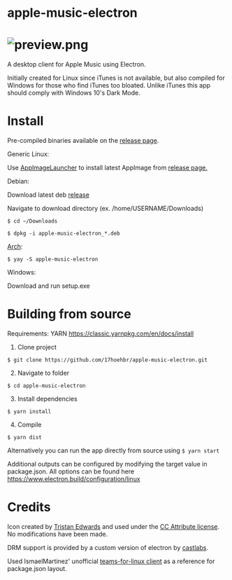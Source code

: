 # apple-music-electron
![preview.png](https://raw.githubusercontent.com/17hoehbr/apple-music-electron/master/preview.png)
=======
A desktop client for Apple Music using Electron.

Initially created for Linux since iTunes is not available, but also compiled for Windows for those who find iTunes too bloated. Unlike iTunes this app should comply with Windows 10's Dark Mode.
# Install
Pre-compiled binaries available on the [release page](https://github.com/17hoehbr/apple-music-electron/releases).

Generic Linux:

  Use [AppImageLauncher](https://github.com/TheAssassin/AppImageLauncher) to install latest AppImage from [release page.](https://github.com/17hoehbr/apple-music-electron/releases)
  
  
Debian:

  Download latest deb [release](https://github.com/17hoehbr/apple-music-electron/releases)
  
  Navigate to download directory (ex. /home/USERNAME/Downloads)
  
  ```$ cd ~/Downloads```
  
  ```$ dpkg -i apple-music-electron_*.deb```
  
  
[Arch](https://aur.archlinux.org/packages/apple-music-electron/):

  ```$ yay -S apple-music-electron```
  
  
Windows:

  Download and run setup.exe
  
  
# Building from source
Requirements: YARN https://classic.yarnpkg.com/en/docs/install

1. Clone project

```$ git clone https://github.com/17hoehbr/apple-music-electron.git```

2. Navigate to folder 

```$ cd apple-music-electron```

3. Install dependencies

```$ yarn install```

4. Compile

```$ yarn dist```

Alternatively you can run the app directly from source using
```$ yarn start```

Additional outputs can be configured by modifying the target value in package.json. All options can be found here https://www.electron.build/configuration/linux

# Credits
Icon created by [Tristan Edwards](https://dribbble.com/tristanedwards) and used under the [CC Attribute license](https://creativecommons.org/licenses/by/3.0/). No modifications have been made.

DRM support is provided by a custom version of electron by [castlabs](https://github.com/castlabs/electron-releases/).

Used IsmaelMartinez' unofficial [teams-for-linux client](https://github.com/IsmaelMartinez/teams-for-linux) as a reference for package.json layout.
